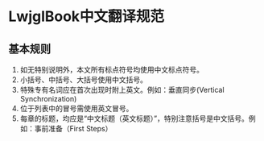 # LwjglBook中文翻译规范

## 基本规则
1. 如无特别说明外，本文所有标点符号均使用中文标点符号。
2. 小括号、中括号、大括号使用中文括号。
3. 特殊专有名词应在首次出现时附上英文。例如：垂直同步(Vertical Synchronization)
4. 位于列表中的冒号需使用英文冒号。
5. 每章的标题，均应是“中文标题（英文标题）”，特别注意括号是中文括号。例如：事前准备（First Steps）